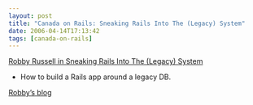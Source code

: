 ```yaml
---
layout: post
title: "Canada on Rails: Sneaking Rails Into The (Legacy) System"
date: 2006-04-14T17:13:42
tags: [canada-on-rails]
---
```


<p><a href="http://www.canadaonrails.com/talks/show/12">Robby Russell in Sneaking Rails Into The (Legacy) System</a></p>

<ul>
<li>How to build a Rails app around a legacy DB.</li>
</ul>

<p><a href="http://www.robbyonrails.com/">Robby&#8217;s blog</a></p>
